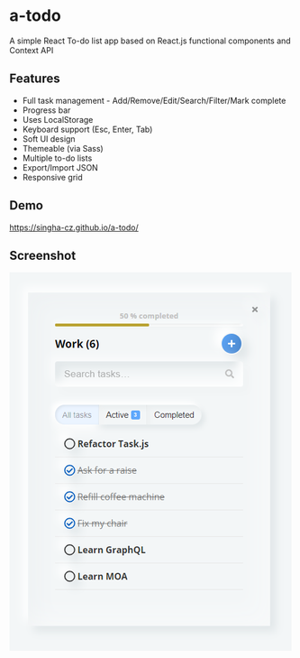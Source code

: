 # a-todo
A simple React To-do list app based on React.js functional components and Context API

## Features
- Full task management - Add/Remove/Edit/Search/Filter/Mark complete
- Progress bar
- Uses LocalStorage
- Keyboard support (Esc, Enter, Tab)
- Soft UI design
- Themeable (via Sass)
- Multiple to-do lists
- Export/Import JSON
- Responsive grid

## Demo
https://singha-cz.github.io/a-todo/

## Screenshot
![A-todo screenshot](public/a-todo-screenshot.png?raw=true "A-todo screenshot")
